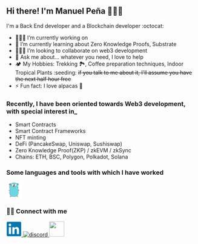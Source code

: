## Hi there! I'm Manuel Peña 🙋🏽‍♂️

I'm a Back End developer and a Blockchain developer :octocat:

- 👨🏽‍💻 I’m currently working on 
- 🌱 I’m currently learning about Zero Knowledge Proofs, Substrate
- 🧗🏽‍♂️ I’m looking to collaborate on web3 development
- 💬 Ask me about... whatever you need, I love to help
- :camping: My Hobbies: Trekking :national_park:, Coffee preparation techniques, Indoor Tropical Plants :seeding:  ~~if you talk to me about it, I'll assume you have the next half hour free~~
- ⚡ Fun fact: I love alpacas :llama:
  
### Recently, I have been oriented towards Web3 development, with special interest in_

- Smart Contracts
- Smart Contract Frameworks
- NFT minting 
- DeFi (PancakeSwap, Uniswap, Sushiswap)
- Zero Knowledge Proof(ZKP) / zkEVM / zkSync
- Chains: ETH, BSC, Polygon, Polkadot, Solana
  
### Some languages ​​and tools with which I have worked

<a href="" rel="noreferrer"> <img src="https://github.com/devicons/devicon/blob/55609aa5bd817ff167afce0d965585c92040787a/icons/go/go-original.svg"
alt="linkedIn" width="40" height="40"/> </a>

### 🤝🏻 Connect with me

<a href="https://www.linkedin.com/in/manuelpz-dev/" target="_blank" rel="noreferrer"> <img src="https://github.com/devicons/devicon/blob/55609aa5bd817ff167afce0d965585c92040787a/icons/linkedin/linkedin-original.svg" alt="linkedIn" width="40" height="40"/> </a>
<a href="https://discord.com/invite/eR92wJZyHJ" target="_blank" rel="noreferrer"> <img src="https://github.com/manuelpenazuniga/personal-resources/blob/0bcf938a1b09f8051d166c09f80d44b547f03ff6/img/discord.png" alt="discord" width="40" height="40"/> </a>
<a href="https://t.me/manuelpenazuniga" target="_blank" rel="noreferrer"> <img src="https://github.com/manuelpenazuniga/personal-resources/blob/ca4e78131b31490c5fc9742309dfb834c1e8f2ea/img/telegram.png" width="40" height="40"/> </a>


<!--
**manuelpenazuniga/manuelpenazuniga** is a ✨ _special_ ✨ repository because its `README.md` (this file) appears on your GitHub profile.

Here are some ideas to get you started:

- 🔭 I’m currently working on ...
- 🌱 I’m currently learning ...
- 👯 I’m looking to collaborate on ...
- 🤔 I’m looking for help with ...
- 💬 Ask me about ...
- 📫 How to reach me: ...
- 😄 Pronouns: ...
- ⚡ Fun fact: ...
-->
